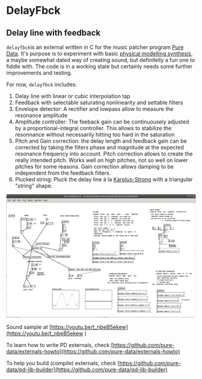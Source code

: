 # DelayFbck
## Delay line with feedback

`delayfbck`is an external written in C for the music patcher program [Pure Data](https://puredata.info/). It's purpose is to experiment with basic [physical modelling synthesis](https://ccrma.stanford.edu/~jos/pasp/), a maybe somewhat dated way of creating sound, but definitelly a fun one to fiddle with. The code is in a working state but certainly needs some further improvements and testing. 

For now, `delayfbck` includes:

1. Delay line with linear or cubic interpolation tap
2. Feedback with selectable saturating nonlinearity and settable filters
3. Envelope detector: A rectifier and lowpass allow to measure the resonance amplitude
4. Amplitude controller: The feeback gain can be continuousely adjusted by a proportional-integral controller. This allows to stabilize the resonnance without necessarily hitting too hard in the saturation 
5. Pitch and Gain correction: the delay length and feedback gain can be corrected by taking the filters phase and magnitude at the expected resonance frequency into account. Pitch correction allows to create the really intended pitch. Works well on high pitches, not so well on lower pitches for some reasons. Gain correction allows damping to be independent from the feedback filters.
6. Plucked string: Pluck the delay line à la [Karplus-Strong]() with a triangular "string" shape.

![](delayfbck-screenshot.png)

Sound sample at [https://youtu.be/t_nbeB5ekew](https://youtu.be/t_nbeB5ekew )

To learn how to write PD externals, check [https://github.com/pure-data/externals-howto](https://github.com/pure-data/externals-howto)

To help you build (compile) externals, check [https://github.com/pure-data/pd-lib-builder](https://github.com/pure-data/pd-lib-builder)

